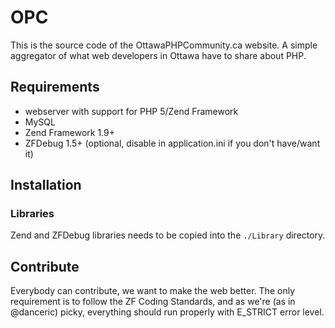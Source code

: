 # OPC

This is the source code of the OttawaPHPCommunity.ca website. A simple aggregator of what web developers in Ottawa have to share about PHP.

## Requirements

- webserver with support for PHP 5/Zend Framework
- MySQL
- Zend Framework 1.9+
- ZFDebug 1.5+ (optional, disable in application.ini if you don't have/want it)

## Installation

### Libraries

Zend and ZFDebug libraries needs to be copied into the `./Library` directory.

## Contribute

Everybody can contribute, we want to make the web better. The only requirement is to follow the ZF Coding Standards, and as we're (as in @danceric) picky, everything should run properly with E_STRICT error level.

